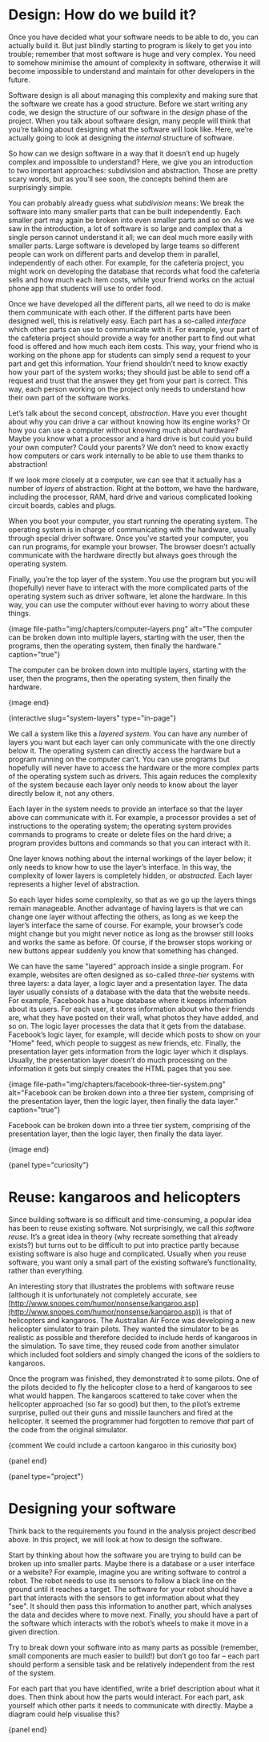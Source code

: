 # Design: How do we build it?

Once you have decided what your software needs to be able to do, you can actually build it.
But just blindly starting to program is likely to get you into trouble; remember that most software is huge and very complex.
You need to somehow minimise the amount of complexity in software, otherwise it will become impossible to understand and maintain for other developers in the future.

Software design is all about managing this complexity and making sure that the software we create has a good structure.
Before we start writing any code, we design the structure of our software in the *design* phase of the project.
When you talk about software design, many people will think that you’re talking about designing what the software will look like.
Here, we’re actually going to look at designing the *internal* structure of software.

So how can we design software in a way that it doesn’t end up hugely complex and impossible to understand?
Here, we give you an introduction to two important approaches: subdivision and abstraction.
Those are pretty scary words, but as you’ll see soon, the concepts behind them are surprisingly simple.

You can probably already guess what *subdivision* means: We break the software into many smaller parts that can be built independently.
Each smaller part may again be broken into even smaller parts and so on.
As we saw in the introduction, a lot of software is so large and complex that a single person cannot understand it all; we can deal much more easily with smaller parts.
Large software is developed by large teams so different people can work on different parts and develop them in parallel, independently of each other.
For example, for the cafeteria project, you might work on developing the database that records what food the cafeteria sells and how much each item costs, while your friend works on the actual phone app that students will use to order food.

Once we have developed all the different parts, all we need to do is make them communicate with each other.
If the different parts have been designed well, this is relatively easy.
Each part has a so-called *interface* which other parts can use to communicate with it.
For example, your part of the cafeteria project should provide a way for another part to find out what food is offered and how much each item costs.
This way, your friend who is working on the phone app for students can simply send a request to your part and get this information.
Your friend shouldn’t need to know exactly how your part of the system works; they should just be able to send off a request and trust that the answer they get from your part is correct.
This way, each person working on the project only needs to understand how their own part of the software works.

Let’s talk about the second concept, *abstraction*.
Have you ever thought about why you can drive a car without knowing how its engine works?
Or how you can use a computer without knowing much about hardware?
Maybe you know what a processor and a hard drive is but could you build your own computer?
Could your parents?
We don’t need to know exactly how computers or cars work internally to be able to use them thanks to abstraction!

If we look more closely at a computer, we can see that it actually has a number of *layers* of abstraction.
Right at the bottom, we have the hardware, including the processor, RAM, hard drive and various complicated looking circuit boards, cables and plugs.

When you boot your computer, you start running the operating system.
The operating system is in charge of communicating with the hardware, usually through special driver software.
Once you’ve started your computer, you can run programs, for example your browser.
The browser doesn’t actually communicate with the hardware directly but always goes through the operating system.

Finally, you’re the top layer of the system.
You use the program but you will (hopefully) never have to interact with the more complicated parts of the operating system such as driver software, let alone the hardware.
In this way, you can use the computer without ever having to worry about these things.

{image file-path="img/chapters/computer-layers.png" alt="The computer can be broken down into multiple layers, starting with the user, then the programs, then the operating system, then finally the hardware." caption="true"}

The computer can be broken down into multiple layers, starting with the user, then the programs, then the operating system, then finally the hardware.

{image end}

{interactive slug="system-layers" type="in-page"}

We call a system like this a *layered system*.
You can have any number of layers you want but each layer can only communicate with the one directly below it.
The operating system can directly access the hardware but a program running on the computer can't.
You can use programs but hopefully will never have to access the hardware or the more complex parts of the operating system such as drivers.
This again reduces the complexity of the system because each layer only needs to know about the layer directly below it, not any others.

Each layer in the system needs to provide an interface so that the layer above can communicate with it.
For example, a processor provides a set of instructions to the operating system; the operating system provides commands to programs to create or delete files on the hard drive; a program provides buttons and commands so that you can interact with it.

One layer knows nothing about the internal workings of the layer below; it only needs to know how to use the layer’s interface.
In this way, the complexity of lower layers is completely hidden, or *abstracted*.
Each layer represents a higher level of abstraction.

So each layer hides some complexity, so that as we go up the layers things remain manageable.
Another advantage of having layers is that we can change one layer without affecting the others, as long as we keep the layer’s interface the same of course.
For example, your browser’s code might change but you might never notice as long as the browser still looks and works the same as before.
Of course, if the browser stops working or new buttons appear suddenly you know that something has changed.

We can have the same "layered" approach inside a single program.
For example, websites are often designed as so-called *three-tier* systems with three layers: a data layer, a logic layer and a presentation layer.
The data layer usually consists of a database with the data that the website needs.
For example, Facebook has a huge database where it keeps information about its users.
For each user, it stores information about who their friends are, what they have posted on their wall, what photos they have added, and so on.
The logic layer processes the data that it gets from the database.
Facebook’s logic layer, for example, will decide which posts to show on your "Home" feed, which people to suggest as new friends, etc.
Finally, the presentation layer gets information from the logic layer which it displays.
Usually, the presentation layer doesn’t do much processing on the information it gets but simply creates the HTML pages that you see.

{image file-path="img/chapters/facebook-three-tier-system.png" alt="Facebook can be broken down into a three tier system, comprising of the presentation layer, then the logic layer, then finally the data layer." caption="true"}

Facebook can be broken down into a three tier system, comprising of the presentation layer, then the logic layer, then finally the data layer.

{image end}

{panel type="curiosity"}

# Reuse: kangaroos and helicopters

Since building software is so difficult and time-consuming, a popular idea has been to reuse existing software.
Not surprisingly, we call this *software reuse*.
It’s a great idea in theory (why recreate something that already exists?) but turns out to be difficult to put into practice partly because existing software is also huge and complicated.
Usually when you reuse software, you want only a small part of the existing software’s functionality, rather than everything.

An interesting story that illustrates the problems with software reuse (although it is unfortunately not completely accurate, see [http://www.snopes.com/humor/nonsense/kangaroo.asp](http://www.snopes.com/humor/nonsense/kangaroo.asp)) is that of helicopters and kangaroos.
The Australian Air Force was developing a new helicopter simulator to train pilots.
They wanted the simulator to be as realistic as possible and therefore decided to include herds of kangaroos in the simulation.
To save time, they reused code from another simulator which included foot soldiers and simply changed the icons of the soldiers to kangaroos.

Once the program was finished, they demonstrated it to some pilots.
One of the pilots decided to fly the helicopter close to a herd of kangaroos to see what would happen.
The kangaroos scattered to take cover when the helicopter approached (so far so good) but then, to the pilot’s extreme surprise, pulled out their guns and missile launchers and fired at the helicopter.
It seemed the programmer had forgotten to remove *that* part of the code from the original simulator.

{comment We could include a cartoon kangaroo in this curiosity box}

{panel end}

{panel type="project"}

# Designing your software

Think back to the requirements you found in the analysis project described above.
In this project, we will look at how to design the software.

Start by thinking about how the software you are trying to build can be broken up into smaller parts.
Maybe there is a database or a user interface or a website?
For example, imagine you are writing software to control a robot.
The robot needs to use its sensors to follow a black line on the ground until it reaches a target.
The software for your robot should have a part that interacts with the sensors to get information about what they "see".
It should then pass this information to another part, which analyses the data and decides where to move next.
Finally, you should have a part of the software which interacts with the robot’s wheels to make it move in a given direction.

Try to break down your software into as many parts as possible (remember, small components are much easier to build!) but don’t go too far &ndash; each part should perform a sensible task and be relatively independent from the rest of the system.

For each part that you have identified, write a brief description about what it does.
Then think about how the parts would interact.
For each part, ask yourself which other parts it needs to communicate with directly.
Maybe a diagram could help visualise this?

{panel end}
